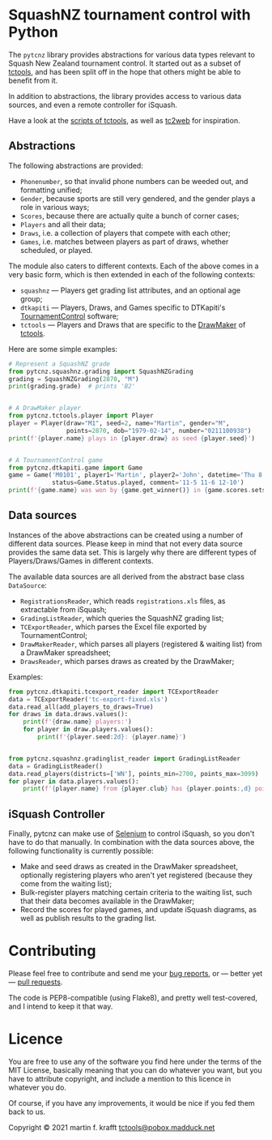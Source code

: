 # SquashNZ tournament control with Python

The `pytcnz` library provides abstractions for various data types relevant to Squash New Zealand tournament control. It started out as a subset of [tctools](https://github.com/madduck/tctools), and has been split off in the hope that others might be able to benefit from it.

In addition to abstractions, the library provides access to various data sources, and even a remote controller for iSquash.

Have a look at the [scripts of tctools](https://github.com/madduck/tctools/tree/main/scripts), as well as [tc2web](https://github.com/madduck/tctools/tree/main/tc2web) for inspiration.

## Abstractions

The following abstractions are provided:

* `Phonenumber`, so that invalid phone numbers can be weeded out, and formatting unified;
* `Gender`, because sports are still very gendered, and the gender plays a role in various ways;
* `Scores`, because there are actually quite a bunch of corner cases;
* `Players` and all their data;
* `Draws`, i.e. a collection of players that compete with each other;
* `Games`, i.e. matches between players as part of draws, whether scheduled, or played.

The module also caters to different contexts. Each of the above comes in a very basic form, which is then extended in each of the following contexts:

* `squashnz` — Players get grading list attributes, and an optional age group;
* `dtkapiti` — Players, Draws, and Games specific to DTKapiti's [TournamentControl](https://tournamentcontrol.dtkapiti.co.nz/) software;
* `tctools` — Players and Draws that are specific to the [DrawMaker](https://github.com/madduck/tctools/tree/main/draw_maker) of [tctools](https://github.com/madduck/tctools).

Here are some simple examples:

```python
# Represent a SquashNZ grade
from pytcnz.squashnz.grading import SquashNZGrading
grading = SquashNZGrading(2870, "M")
print(grading.grade)  # prints 'B2'


# A DrawMaker player
from pytcnz.tctools.player import Player
player = Player(draw="M1", seed=2, name="Martin", gender="M",
                points=2870, dob="1979-02-14", number="0211100938")
print(f'{player.name} plays in {player.draw} as seed {player.seed}')


# A TournamentControl game
from pytcnz.dtkapiti.game import Game
game = Game('M0101', player1='Martin', player2='John', datetime='Thu 8:00pm',
            status=Game.Status.played, comment='11-5 11-6 12-10')
print(f'{game.name} was won by {game.get_winner()} in {game.scores.sets} sets')
```

## Data sources

Instances of the above abstractions can be created using a number of different data sources. Please keep in mind that not every data source provides the same data set. This is largely why there are different types of Players/Draws/Games in different contexts.

The available data sources are all derived from the abstract base class `DataSource`:

* `RegistrationsReader`, which reads `registrations.xls` files, as extractable from iSquash;
* `GradingListReader`, which queries the SquashNZ grading list;
* `TCExportReader`, which parses the Excel file exported by TournamentControl;
* `DrawMakerReader`, which parses all players (registered & waiting list) from a DrawMaker spreadsheet;
* `DrawsReader`, which parses draws as created by the DrawMaker;

Examples:

```python
from pytcnz.dtkapiti.tcexport_reader import TCExportReader
data = TCExportReader('tc-export-fixed.xls')
data.read_all(add_players_to_draws=True)
for draws in data.draws.values():
    print(f'{draw.name} players:')
    for player in draw.players.values():
        print(f'{player.seed:2d}: {player.name}')


from pytcnz.squashnz.gradinglist_reader import GradingListReader
data = GradingListReader()
data.read_players(districts=['WN'], points_min=2700, points_max=3099)
for player in data.players.values():
    print(f'{player.name} from {player.club} has {player.points:,d} points')
```

## iSquash Controller

Finally, pytcnz can make use of [Selenium](https://www.selenium.dev/) to control iSquash, so you don't have to do that manually. In combination with the data sources above, the following functionality is currently possible:

* Make and seed draws as created in the DrawMaker spreadsheet, optionally registering players who aren't yet registered (because they come from the waiting list);
* Bulk-register players matching certain criteria to the waiting list, such that their data becomes available in the DrawMaker;
* Record the scores for played games, and update iSquash diagrams, as well as publish results to the grading list.

# Contributing

Please feel free to contribute and send me your [bug
reports](https://github.com/madduck/pytcnz/issues), or — better yet — [pull
requests](https://github.com/madduck/pytcnz/pulls).

The code is PEP8-compatible (using Flake8), and pretty well test-covered, and I
intend to keep it that way.

# Licence

You are free to use any of the software you find here under the terms of the
MIT License, basically meaning that you can do whatever you want, but you have
to attribute copyright, and include a mention to this licence in whatever you
do.

Of course, if you have any improvements, it would be nice if you fed them back
to us.

Copyright © 2021 martin f. krafft <tctools@pobox.madduck.net>
